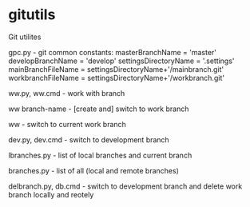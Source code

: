 # gitutils
Git utilites


gpc.py - git common constants:
 masterBranchName = 'master'
 developBranchName = 'develop'
 settingsDirectoryName = '.settings'
 mainBranchFileName = settingsDirectoryName+'/mainbranch.git'
 workbranchFileName = settingsDirectoryName+'/workbranch.git'



ww.py, ww.cmd - work with branch

ww branch-name - [create and] switch to work branch

ww - switch to current work branch

dev.py, dev.cmd - switch to development branch

lbranches.py - list of local branches and current branch

branches.py - list of all (local and remote branches)

delbranch.py, db.cmd - switch to development branch and delete work branch locally and reotely

